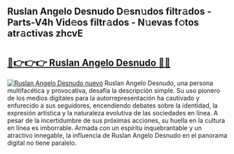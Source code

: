## Ruslan Angelo Desnudo D𝚎sn𝚞dos filtr𝚊dos - Parts-V4h Vid𝚎os filtr𝚊dos - N𝚞evas f𝚘tos atr𝚊ctivas zhcvE

# <h2><a href="http://mbbwonx.tromn.icu/?c=Ruslan+Angelo+Desnudo">🔗👉👉👉 Ruslan Angelo Desnudo 🔗🔗</a></h2>

[![Ruslan Angelo Desnudo nuevo](https://i.imgur.com/pEAQMta.gif)](http://mbbwonx.tromn.icu/?c=Ruslan+Angelo+Desnudo)
Ruslan Angelo Desnudo, una persona multifacética y provocativa, desafía la descripción simple. Su uso pionero de los medios digitales para la autorrepresentación ha cautivado y enfurecido a sus seguidores, encendiendo debates sobre la identidad, la expresión artística y la naturaleza evolutiva de las sociedades en línea. A pesar de la incertidumbre de sus próximas acciones, su huella en la cultura en línea es imborrable. Armada con un espíritu inquebrantable y un atractivo innegable, la influencia de Ruslan Angelo Desnudo en el panorama digital no tiene paralelo.
